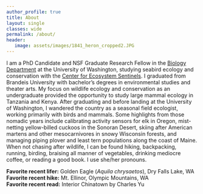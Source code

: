 ```yaml
---
author_profile: true
title: About
layout: single
classes: wide
permalink: /about/
header:
   image: assets/images/1841_heron_cropped2.JPG
---
```



I am a PhD Candidate and NSF Graduate Research Fellow in the [Biology Department](https://www.biology.washington.edu/) at the University of Washington, studying seabird ecology and conservation with the [Center for Ecosystem Sentinels](https://ecosystemsentinels.org/). I graduated from Brandeis University with bachelor’s degrees in environmental studies and theater arts. My focus on wildlife ecology and conservation as an undergraduate provided the opportunity to study large mammal ecology in Tanzania and Kenya. After graduating and before landing at the University of Washington, I wandered the country as a seasonal field ecologist, working primarily with birds and mammals. Some highlights from those nomadic years include calibrating activity sensors for elk in Oregon, mist-netting yellow-billed cuckoos in the Sonoran Desert, skiing after American martens and other mesocarnivores in snowy Wisconsin forests, and managing piping plover and least tern populations along the coast of Maine. When not chasing after wildlife, I can be found hiking, backpacking, running, birding, braising all manner of vegetables, drinking mediocre coffee, or reading a good book. I use she/her pronouns.

__Favorite recent lifer:__ Golden Eagle (_Aquila chrysaetos_), Dry Falls Lake, WA <br>
__Favorite recent hike:__ Mt. Ellinor, Olympic Mountains, WA <br>
__Favorite recent read:__ Interior Chinatown by Charles Yu <br>
<br>
